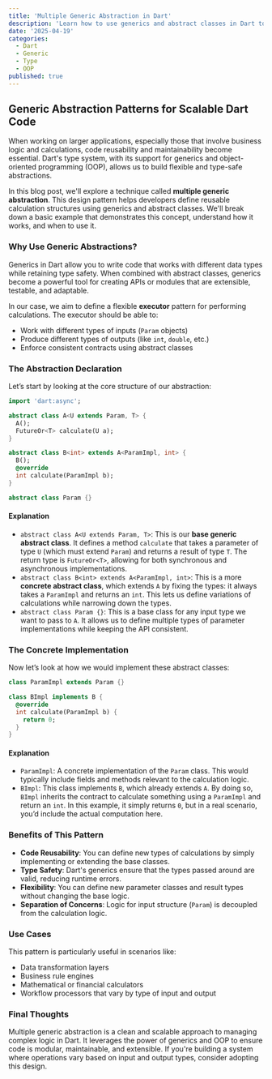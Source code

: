 ```yaml
---
title: 'Multiple Generic Abstraction in Dart'
description: 'Learn how to use generics and abstract classes in Dart to build flexible and reusable calculation logic.'
date: '2025-04-19'
categories:
  - Dart
  - Generic
  - Type
  - OOP
published: true
---
```


## Generic Abstraction Patterns for Scalable Dart Code

When working on larger applications, especially those that involve business logic and calculations, code reusability and maintainability become essential. Dart's type system, with its support for generics and object-oriented programming (OOP), allows us to build flexible and type-safe abstractions.

In this blog post, we'll explore a technique called **multiple generic abstraction**. This design pattern helps developers define reusable calculation structures using generics and abstract classes. We'll break down a basic example that demonstrates this concept, understand how it works, and when to use it.

### Why Use Generic Abstractions?

Generics in Dart allow you to write code that works with different data types while retaining type safety. When combined with abstract classes, generics become a powerful tool for creating APIs or modules that are extensible, testable, and adaptable.

In our case, we aim to define a flexible **executor** pattern for performing calculations. The executor should be able to:

- Work with different types of inputs (`Param` objects)
- Produce different types of outputs (like `int`, `double`, etc.)
- Enforce consistent contracts using abstract classes

### The Abstraction Declaration

Let’s start by looking at the core structure of our abstraction:

```dart showLineNumbers {3,8} title="abstraction"
import 'dart:async';

abstract class A<U extends Param, T> {
  A();
  FutureOr<T> calculate(U a);
}

abstract class B<int> extends A<ParamImpl, int> {
  B();
  @override
  int calculate(ParamImpl b);
}

abstract class Param {}
```

#### Explanation

- `abstract class A<U extends Param, T>`: This is our **base generic abstract class**. It defines a method `calculate` that takes a parameter of type `U` (which must extend `Param`) and returns a result of type `T`. The return type is `FutureOr<T>`, allowing for both synchronous and asynchronous implementations.
- `abstract class B<int> extends A<ParamImpl, int>`: This is a more **concrete abstract class**, which extends `A` by fixing the types: it always takes a `ParamImpl` and returns an `int`. This lets us define variations of calculations while narrowing down the types.
- `abstract class Param {}`: This is a base class for any input type we want to pass to `A`. It allows us to define multiple types of parameter implementations while keeping the API consistent.

### The Concrete Implementation

Now let’s look at how we would implement these abstract classes:

```dart showLineNumbers {1,3} title="implementation"
class ParamImpl extends Param {}

class BImpl implements B {
  @override
  int calculate(ParamImpl b) {
    return 0;
  }
}
```

#### Explanation

- `ParamImpl`: A concrete implementation of the `Param` class. This would typically include fields and methods relevant to the calculation logic.
- `BImpl`: This class implements `B`, which already extends `A`. By doing so, `BImpl` inherits the contract to calculate something using a `ParamImpl` and return an `int`. In this example, it simply returns `0`, but in a real scenario, you’d include the actual computation here.

### Benefits of This Pattern

- **Code Reusability**: You can define new types of calculations by simply implementing or extending the base classes.
- **Type Safety**: Dart's generics ensure that the types passed around are valid, reducing runtime errors.
- **Flexibility**: You can define new parameter classes and result types without changing the base logic.
- **Separation of Concerns**: Logic for input structure (`Param`) is decoupled from the calculation logic.

### Use Cases

This pattern is particularly useful in scenarios like:

- Data transformation layers
- Business rule engines
- Mathematical or financial calculators
- Workflow processors that vary by type of input and output

### Final Thoughts

Multiple generic abstraction is a clean and scalable approach to managing complex logic in Dart. It leverages the power of generics and OOP to ensure code is modular, maintainable, and extensible. If you're building a system where operations vary based on input and output types, consider adopting this design.
